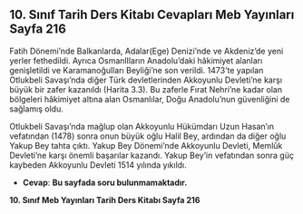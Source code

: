 ## 10. Sınıf Tarih Ders Kitabı Cevapları Meb Yayınları Sayfa 216

Fatih Dönemi’nde Balkanlarda, Adalar(Ege) Denizi’nde ve Akdeniz’de yeni yerler fethedildi. Ayrıca OsmanlIların Anadolu’daki hâkimiyet alanları genişletildi ve Karamanoğulları Beyliği’ne son verildi. 1473’te yapılan Otlukbeli Savaşı’nda diğer Türk devletlerinden Akkoyunlu Devleti’ne karşı büyük bir zafer kazanıldı (Harita 3.3). Bu zaferle Fırat Nehri’ne kadar olan bölgeleri hâkimiyet altına alan Osmanlılar, Doğu Anadolu’nun güvenliğini de sağlamış oldu.

Otlukbeli Savaşı’nda mağlup olan Akkoyunlu Hükümdarı Uzun Hasan’ın vefatından (1478) sonra onun büyük oğlu Halil Bey, ardından da diğer oğlu Yakup Bey tahta çıktı. Yakup Bey Dönemi’nde Akkoyunlu Devleti, Memlûk Devleti’ne karşı önemli başarılar kazandı. Yakup Bey’in vefatından sonra güç kaybeden Akkoyunlu Devleti 1514 yılında yıkıldı.

* **Cevap**: **Bu sayfada soru bulunmamaktadır.**

**10. Sınıf Meb Yayınları Tarih Ders Kitabı Sayfa 216**